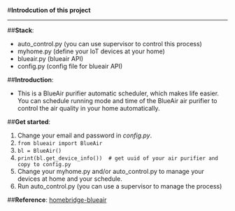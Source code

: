 #__Introdcution of this project__
***

##__Stack__:
* auto_control.py (you can use supervisor to control this process)
* myhome.py (define your IoT devices at your home)
* blueair.py (blueair API)
* config.py (config file for blueair API)

##__Introduction__:
* This is a BlueAir purifier automatic scheduler, which makes life easier. You can schedule running mode and time of the BlueAir air purifier to control the air quality in your home automatically.

##__Get started__:
1. Change your email and password in _config.py_.
2. `from blueair import BlueAir`
3. `bl = BlueAir()`
4. `print(bl.get_device_info())  # get uuid of your air purifier and copy to config.py`
5. Change your myhome.py and/or auto_control.py to manage your devices at home and your schedule.
6. Run auto_control.py (you can use a supervisor to manage the process)

##__Reference__:
[homebridge-blueair](https://github.com/mylesgray/homebridge-blueair)

